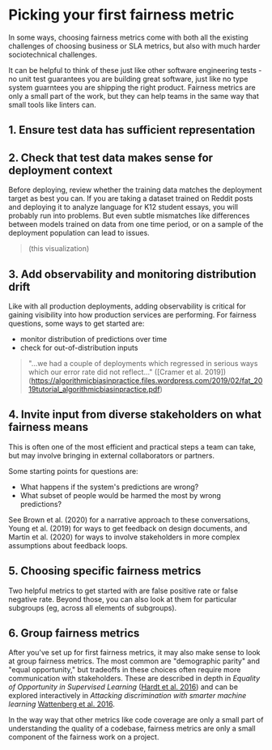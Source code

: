 # Picking your first fairness metric
In some ways, choosing fairness metrics come with both all the existing challenges of choosing business or SLA metrics, but also with much harder sociotechnical challenges.

It can be helpful to think of these just like other software engineering tests - no unit test guarantees you are building great software, just like no type system guarntees you are shipping the right product.  Fairness metrics are only a small part of the work, but they can help teams in the same way that small tools like linters can.



## 1. Ensure test data has sufficient representation

## 2. Check that test data makes sense for deployment context
Before deploying, review whether the training data matches the deployment target as best you can.  If you are taking a dataset trained on Reddit posts and deploying it to analyze language for K12 student essays, you will probably run into problems.  But even subtle mismatches like differences between models trained on data from one time period, or on a sample of the deployment population can lead to issues.

> (this visualization)


## 3. Add observability and monitoring distribution drift
Like with all production deployments, adding observability is critical for gaining visibility into how production services are performing.  For fairness questions, some ways to get started are:
- monitor distribution of predictions over time
- check for out-of-distribution inputs

> "...we had a couple of deployments which regressed in serious ways which our error rate did not reflect..." ([Cramer et al. 2019])(https://algorithmicbiasinpractice.files.wordpress.com/2019/02/fat_2019tutorial_algorithmicbiasinpractice.pdf)

## 4. Invite input from diverse stakeholders on what fairness means
This is often one of the most efficient and practical steps a team can take, but may involve bringing in external collaborators or partners.

Some starting points for questions are:
- What happens if the system's predictions are wrong?
- What subset of people would be harmed the most by wrong predictions?

See Brown et al. (2020) for a narrative approach to these conversations, Young et al. (2019) for ways to get feedback on design documents, and Martin et al. (2020) for ways to involve stakeholders in more complex assumptions about feedback loops.

## 5. Choosing specific fairness metrics
Two helpful metrics to get started with are false positive rate or false negative rate.  Beyond those, you can also look at them for particular subgroups (eg, across all elements of subgroups).

## 6. Group fairness metrics
After you've set up for first fairness metrics, it may also make sense to look at group fairness metrics.  The most common are "demographic parity" and "equal opportunity," but tradeoffs in these choices often require more communication with stakeholders.  These are described in depth in *Equality of Opportunity in Supervised Learning* ([Hardt et al. 2016](https://arxiv.org/abs/1610.02413)) and can be explored interactively in *Attacking discrimination with smarter machine learning* [Wattenberg et al. 2016](https://research.google.com/bigpicture/attacking-discrimination-in-ml/).



In the way way that other metrics like code coverage are only a small part of understanding the quality of a codebase, fairness metrics  are only a small component of the fairness work on a project.

